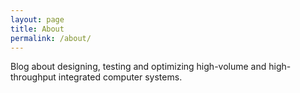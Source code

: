 ```yaml
---
layout: page
title: About
permalink: /about/
---
```


Blog about designing, testing and optimizing high-volume and high-throughput integrated computer systems.
